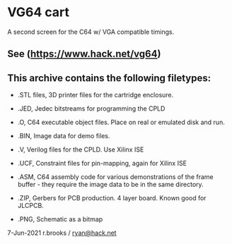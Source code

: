 # VG64 cart

A second screen for the C64 w/ VGA compatible timings.


## See (https://www.hack.net/vg64)

## This archive contains the following filetypes:


* .STL files, 3D printer files for the cartridge enclosure.

* .JED, Jedec bitstreams for programming the CPLD

* .O,  C64 executable object files. Place on real or emulated disk and run.

* .BIN,  Image data for demo files.

* .V, Verilog files for the CPLD.  Use Xilinx ISE

* .UCF, Constraint files for pin-mapping, again for Xilinx ISE

* .ASM,  C64 assembly code for various demonstrations of the frame buffer - they require the image data to be in the same directory.

* .ZIP, Gerbers for PCB production. 4 layer board.  Known good for JLCPCB.

* .PNG, Schematic as a bitmap



7-Jun-2021
r.brooks / ryan@hack.net
